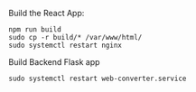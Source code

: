 Build the React App:

```
npm run build
sudo cp -r build/* /var/www/html/
sudo systemctl restart nginx

```

Build Backend Flask app

```
sudo systemctl restart web-converter.service
```
